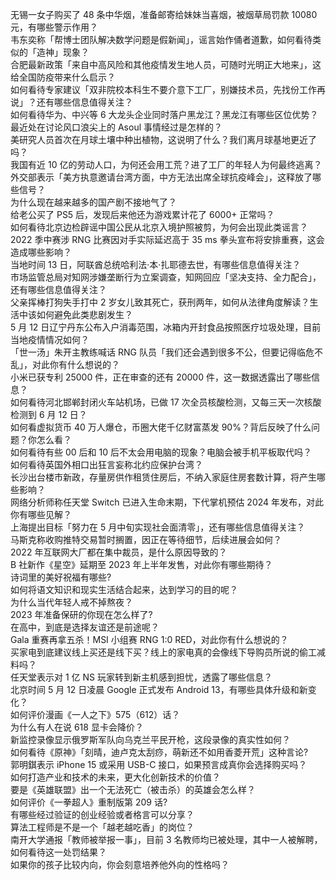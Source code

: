 无锡一女子购买了 48 条中华烟，准备邮寄给妹妹当喜烟，被烟草局罚款 10080 元，有哪些警示作用？  
韦东奕称「帮博士团队解决数学问题是假新闻」，谣言始作俑者道歉，如何看待类似的「造神」现象？  
合肥最新政策「来自中高风险和其他疫情发生地人员，可随时光明正大地来」，这给全国防疫带来什么启示？  
如何看待专家建议「双非院校本科生不要介意下工厂，别嫌技术员，先找份工作再说」？还有哪些信息值得关注？  
如何看待华为、中兴等 6 大龙头企业同时落户黑龙江？黑龙江有哪些区位优势？  
最近处在讨论风口浪尖上的 Asoul 事情经过是怎样的？  
美研究人员首次在月球土壤中种出植物，这说明了什么？我们离月球基地更近了吗？  
我国有近 10 亿的劳动人口，为何还会用工荒？进了工厂的年轻人为何最终逃离？  
外交部表示「美方执意邀请台湾方面，中方无法出席全球抗疫峰会」，这释放了哪些信号？  
为什么现在越来越多的国产剧不接地气了？  
给老公买了 PS5 后，发现后来他还为游戏累计花了 6000+ 正常吗？  
如何看待北京边检辟谣中国公民从北京入境护照被剪，为何会出现此类谣言？  
2022 季中赛涉 RNG 比赛因对手实际延迟高于 35 ms 拳头宣布将安排重赛，这会造成哪些影响？  
当地时间 13 日，阿联酋总统哈利法·本·扎耶德去世，有哪些信息值得关注？  
市场监管总局对知网涉嫌垄断行为立案调查，知网回应「坚决支持、全力配合」，还有哪些信息值得关注？  
父亲挥棒打狗失手打中 2 岁女儿致其死亡，获刑两年，如何从法律角度解读？生活中该如何避免此类悲剧发生？  
5 月 12 日辽宁丹东公布入户消毒范围，冰箱内开封食品按照医疗垃圾处理，目前当地疫情情况如何？  
「世一汤」朱开主教练喊话 RNG 队员「我们还会遇到很多不公，但要记得临危不乱」，对此你有什么想说的？  
小米已获专利 25000 件，正在审查的还有 20000 件，这一数据透露出了哪些信息？  
如何看待河北邯郸封闭火车站机场，已做 17 次全员核酸检测，又每三天一次核酸检测到 6 月 12 日？  
如何看虚拟货币 40 万人爆仓，币圈大佬千亿财富蒸发 90%？背后反映了什么问题？你怎么看？  
如何看待有些 00 后和 10 后不太会用电脑的现象？电脑会被手机平板取代吗？  
如何看待英国外相口出狂言妄称北约应保护台湾？  
长沙出台楼市新政，存量房供作租赁住房后，不纳入家庭住房套数计算，将产生哪些影响？  
网络分析师称任天堂 Switch 已进入生命末期，下代掌机预估 2024 年发布，对此你有哪些见解？  
上海提出目标「努力在 5 月中旬实现社会面清零」，还有哪些信息值得关注？  
马斯克称收购推特交易暂时搁置，因正在等待细节，后续进展会如何？  
2022 年互联网大厂都在集中裁员，是什么原因导致的？  
B 社新作《星空》延期至 2023 年上半年发售，对此你有哪些期待？  
诗词里的美好祝福有哪些?  
如何将语文知识和现实生活结合起来，达到学习的目的呢？  
为什么当代年轻人戒不掉熬夜？  
2023 年准备保研的你现在怎么样了?  
在高中，到底是选择友谊还是前途呢？  
Gala 重赛再拿五杀！MSI 小组赛 RNG 1:0 RED，对此你有什么想说的？  
买家电到底建议线上买还是线下买？线上的家电真的会像线下导购员所说的偷工减料吗？  
任天堂表示对 1 亿 NS 玩家转到新主机感到担忧，透露了哪些信息？  
北京时间 5 月 12 日凌晨 Google 正式发布 Android 13，有哪些具体升级和新变化？  
如何评价漫画《一人之下》575（612）话？  
为什么有人在说 618 显卡会降价？  
新监控录像显示俄罗斯军队向乌克兰平民开枪，这段录像的真实性如何？  
如何看待《原神》「刻晴，迪卢克太刮痧，萌新还不如用香菱开荒」这种言论?  
郭明錤表示 iPhone 15 或采用 USB-C 接口，如果预言成真你会选择购买吗？  
如何打造产业和技术的未来，更大化创新技术的价值？  
要是《英雄联盟》出一个无法死亡（被击杀）的英雄会怎么样？  
如何评价《一拳超人》重制版第 209 话?  
有哪些经过验证的创业经验或者格言可以分享？  
算法工程师是不是一个「越老越吃香」的岗位？  
南开大学通报「教师被举报一事」，目前 3 名教师均已被处理，其中一人被解聘，如何看待这一处罚结果？  
如果你的孩子比较内向，你会刻意培养他外向的性格吗？  
